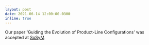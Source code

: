 ```yaml
---
layout: post
date: 2021-06-14 12:00:00-0300
inline: true
---
```


Our paper 'Guiding the Evolution of Product-Line Conﬁgurations' was accepted at [SoSyM](https://www.springer.com/journal/10270).